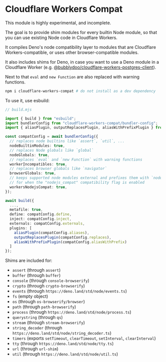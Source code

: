 # Cloudflare Workers Compat

This module is highly experimental, and incomplete.

The goal is to provide shim modules for every builtin Node module, so that you can use existing Node code in Cloudflare Workers.

It compiles Deno's node compatibility layer to modules that are Cloudflare Workers-compatible, or uses other browser-compatible modules.

It also includes shims for Deno, in case you want to use a Deno module in a Cloudflare Worker (e.g. [@bubblydoo/cloudflare-workers-postgres-client](https://github.com/bubblydoo/cloudflare-workers-postgres-client)).

Next to that `eval` and `new Function` are also replaced with warning functions.

```bash
npm i cloudflare-workers-compat # do not install as a dev dependency
```

To use it, use esbuild:

```ts
// build.mjs

import { build } from "esbuild";
import bundlerConfig from "cloudflare-workers-compat/bundler-config";
import { aliasPlugin, outputReplacesPlugin, aliasWithPrefixPlugin } from "cloudflare-workers-compat/esbuild";

const compatConfig = await bundlerConfig({
  // replaces node builtins like `assert`, `util`, ...
  nodeBuiltinModules: true,
  // replaces Node globals like `global`
  nodeGlobals: true,
  // replaces `eval` and `new Function` with warning functions
  workerIncompatibles: true,
  // replaces browser globals like `navigator`
  browserGlobals: true,
  // keeps supported node modules external and prefixes them with `node:`,
  // for when the "nodejs_compat" compatibility flag is enabled
  workersNodejsCompat: true,
});

await build({
  ...,
  metafile: true,
  define: compatConfig.define,
  inject: compatConfig.inject,
  externals: compatConfig.externals,
  plugins: [
    aliasPlugin(compatConfig.aliases),
    outputReplacesPlugin(compatConfig.replaces),
    aliasWithPrefixPlugin(compatConfig.aliasWithPrefix)
  ]
});
```

Shims are included for:

- `assert` (through `assert`)
- `buffer` (through `buffer`)
- `console` (through `console-browserify`)
- `crypto` (through `crypto-browserify`)
- `events` (through `https://deno.land/std/node/events.ts`)
- `fs` (empty object)
- `os` (through `os-browserify/browser`)
- `path` (through `path-browserify`)
- `process` (through `https://deno.land/std/node/process.ts`)
- `querystring` (through `qs`)
- `stream` (through `stream-browserify`)
- `string_decoder` (through `https://deno.land/std/node/string_decoder.ts`)
- `timers` (exports `setTimeout`, `clearTimeout`, `setInterval`, `clearInterval`)
- `tty` (through `https://deno.land/std/node/tty.ts`)
- `url` (through `url-shim`)
- `util` (through `https://deno.land/std/node/util.ts`)
